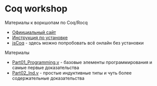 # Coq workshop
Материалы к воркшопам по Coq/Rocq

* [Офиициальный сайт](https://rocq-prover.org/)
* [Инструкция по установке](https://rocq-prover.org/install)
* [jsCoq](https://jscoq.github.io/scratchpad.html) - здесь можно попробовать всё онлайн без установки

Материалы
* [Part01_Programming.v](./Part01_Programming.v) - базовые элементы программирования и самые первые доказательства
* [Part02_Ind.v](./Part02_Ind.v) - простые индуктивные типы и чуть более содержательные доказательства

